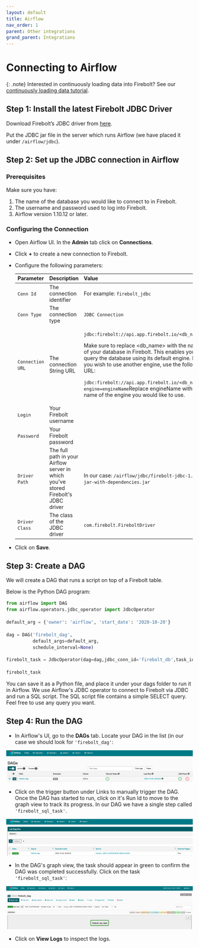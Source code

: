 ```yaml
---
layout: default
title: Airflow
nav_order: 1
parent: Other integrations
grand_parent: Integrations
---
```


# Connecting to Airflow

{: .note}
Interested in continuously loading data into Firebolt? See our [continuously loading data tutorial](../../loading-data/continuously-loading-data.md).

## Step 1: Install the latest Firebolt JDBC Driver

Download Firebolt’s JDBC driver from [here](../connecting-via-jdbc.md#downloading-the-driver).

Put the JDBC jar file in the server which runs Airflow (we have placed it under `/airflow/jdbc`).

## Step 2: Set up the JDBC connection in Airflow

### Prerequisites

Make sure you have:

1. The name of the database you would like to connect to in Firebolt.
2. The username and password used to log into Firebolt.
3. Airflow version 1.10.12 or later.

### Configuring the Connection

* Open Airflow UI. In the **Admin** tab click on **Connections**.
* Click **+** to create a new connection to Firebolt.
*   Configure the following parameters:

    | Parameter        | Description                                                                        | Value                                                                                                                                                                                                                                                                                                                                                                                                                                                |
    | ---------------- | ---------------------------------------------------------------------------------- | ---------------------------------------------------------------------------------------------------------------------------------------------------------------------------------------------------------------------------------------------------------------------------------------------------------------------------------------------------------------------------------------------------------------------------------------------------- |
    | `Conn Id`        | The connection identifier                                                          | For example: `firebolt_jdbc`                                                                                                                                                                                                                                                                                                                                                                                                                         |
    | `Conn Type`      | The connection type                                                                | `JDBC Connection`                                                                                                                                                                                                                                                                                                                                                                                                                                    |
    | `Connection URL` | The connection String URL                                                          | <p><code>jdbc:firebolt://api.app.firebolt.io/&#x3C;db_name></code></p><p>Make sure to replace &#x3C;db_name> with the name of your database in Firebolt. This enables you to query the database using its default engine. If you wish to use another engine, use the following URL:</p><p><code>jdbc:firebolt://api.app.firebolt.io/&#x3C;db_name>?engine=engineName</code>Replace engineName with the name of the engine you would like to use.</p> |
    | `Login`          | Your Firebolt username                                                             |                                                                                                                                                                                                                                                                                                                                                                                                                                                      |
    | `Password`       | Your Firebolt password                                                             |                                                                                                                                                                                                                                                                                                                                                                                                                                                      |
    | `Driver Path`    | The full path in your Airflow server in which you've stored Firebolt's JDBC driver | In our case: `/airflow/jdbc/firebolt-jdbc-1.03-jar-with-dependencies.jar`                                                                                                                                                                                                                                                                                                                                                                            |
    | `Driver Class`   | The class of the JDBC driver                                                       | `com.firebolt.FireboltDriver`                                                                                                                                                                                                                                                                                                                                                                                                                        |
* Click on **Save**.

## Step 3: Create a DAG

We will create a DAG that runs a script on top of a Firebolt table.

Below is the Python DAG program:

```python
from airflow import DAG
from airflow.operators.jdbc_operator import JdbcOperator

default_arg = {'owner': 'airflow', 'start_date': '2020-10-20'}

dag = DAG('firebolt_dag',
          default_args=default_arg,
          schedule_interval=None)

firebolt_task = JdbcOperator(dag=dag,jdbc_conn_id='firebolt_db',task_id='firebolt_sql_task',sql=['query_sample.sql'])                     

firebolt_task
```

You can save it as a Python file, and place it under your dags folder to run it in Airflow. We use Airflow's JDBC operator to connect to Firebolt via JDBC and run a SQL script. The SQL script file contains a simple SELECT query. Feel free to use any query you want.

## Step 4: Run the DAG

* In Airflow's UI, go to the **DAGs** tab. Locate your DAG in the list (in our case we should look for `'firebolt_dag'`:

![](../../assets/images/screen-shot-2020-10-26-at-17.31.32.png)

* Click on the trigger button under Links to manually trigger the DAG. Once the DAG has started to run, click on it's Run Id to move to the graph view to track its progress. In our DAG we have a single step called `'firebolt_sql_task'`.

![](../../assets/images/dag_runs_list.png)

* In the DAG's graph view, the task should appear in green to confirm the DAG was completed successfully. Click on the task `'firebolt_sql_task'`:

![](../../assets/images/dag_graph_view.png)

* Click on **View Logs** to inspect the logs.
